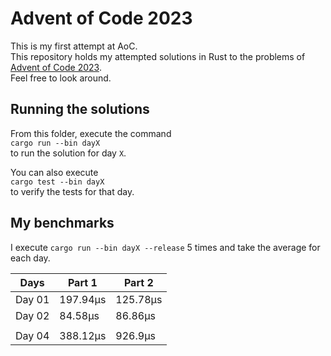 # Advent of Code 2023
This is my first attempt at AoC. \
This repository holds my attempted solutions in Rust to the problems of [Advent of Code 2023](https://adventofcode.com/2023). \
Feel free to look around.

## Running the solutions
From this folder, execute the command \
`cargo run --bin dayX` \
to run the solution for day `X`.

You can also execute \
`cargo test --bin dayX` \
to verify the tests for that day.

## My benchmarks
I execute `cargo run --bin dayX --release` 5 times and take the average for each day. 

|Days   | Part 1   | Part 2   |
|------ |----------|----------|
|Day 01 | 197.94µs | 125.78µs |
|Day 02 | 84.58µs  | 86.86µs  |
|       |          |          |
|Day 04 | 388.12µs | 926.9µs  |